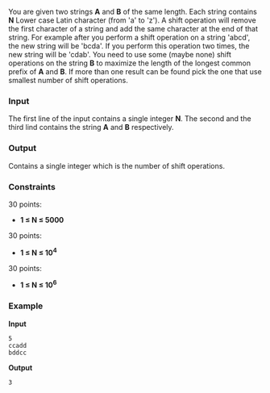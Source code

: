 You are given two strings **A** and **B** of the same length. Each string contains **N** Lower case Latin character (from 'a' to 'z'). A shift operation will remove the first character of a string and add the same character at the end of that string. For example after you perform a shift operation on a string 'abcd', the new string will be 'bcda'. If you perform this operation two times, the new string will be 'cdab'. You need to use some (maybe none) shift operations on the string **B** to maximize the length of the longest common prefix of **A** and **B**. If more than one result can be found pick the one that use smallest number of shift operations.

### **Input**

The first line of the input contains a single integer **N**. The second and the third lind contains the string **A** and **B** respectively.

### **Output**

Contains a single integer which is the number of shift operations.

### **Constraints**

30 points:

 - <b>1 ≤ N ≤ 5000</b>

30 points:

 - <b>1 ≤ N ≤ 10<sup>4</sup></b>

30 points:

 - <b>1 ≤ N ≤ 10<sup>6</sup></b>
  
### **Example**

**Input**

```
5
ccadd
bddcc
```

**Output**

```
3
```
